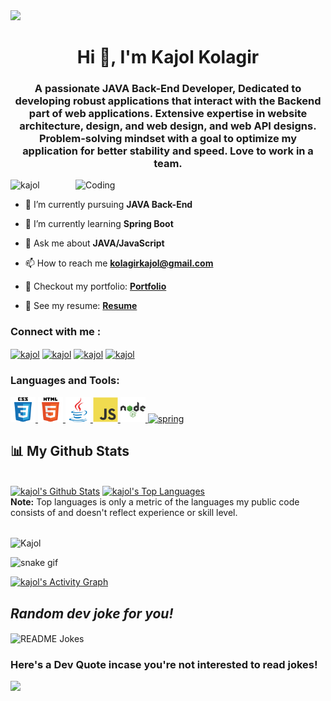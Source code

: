 <img  src="https://www.aaditritechnology.com/images/redesign.gif">

<h1 align="center">Hi 👋, I'm Kajol Kolagir</h1>
<h3 align="center">
A passionate JAVA Back-End Developer, Dedicated to developing robust applications that interact with the Backend part of web applications. Extensive expertise in website architecture, design, and web design, and web API designs. Problem-solving mindset with a goal to optimize my application for better stability and speed. Love to work in a team.</h3>

<img align="right" alt="Coding" width="400" src="https://lyshtechnology.com/admin/assets/img/animation_images/developer.gif">

<p align="left"> <img src="https://komarev.com/ghpvc/?username=Kajol1106&label=Profile%20views&color=0e75b6&style=flat" alt="kajol" /> </p>

- 🔭 I’m currently pursuing **JAVA Back-End**

- 🌱 I’m currently learning **Spring Boot**
 
- 💬 Ask me about **JAVA/JavaScript**

- 📫 How to reach me **kolagirkajol@gmail.com**

- 🔭 Checkout my portfolio: **[Portfolio](https://kajol1106.github.io)**

- 💼 See my resume: **[Resume]([https://drive.google.com/file/d/1EjIMrWDdUXBhsL7QGzculnM-4NJQKDT-/view?usp=sharing](https://drive.google.com/file/d/16Xv9BTji5zcX-EeWtvT5OxjciRltMEEE/view?usp=drive_link))**

<h3 align="left">Connect with me :</h3>
<p align="left">
<a href="https://twitter.com/Kajol89916011" target="blank"><img align="center" src="https://raw.githubusercontent.com/rahuldkjain/github-profile-readme-generator/master/src/images/icons/Social/twitter.svg" alt="kajol" height="30" width="40" /></a>
<a href="https://www.linkedin.com/in/kajol-kolagir/" target="blank"><img align="center" src="https://raw.githubusercontent.com/rahuldkjain/github-profile-readme-generator/master/src/images/icons/Social/linked-in-alt.svg" alt="kajol" height="30" width="40" /></a>
<a href="https://www.hackerrank.com/kolagirkajol" target="blank"><img align="center" src="https://raw.githubusercontent.com/rahuldkjain/github-profile-readme-generator/master/src/images/icons/Social/hackerrank.svg" alt="kajol" height="30" width="40" /></a>
<a href="https://leetcode.com/Kaju1106" target="blank"><img align="center" src="https://raw.githubusercontent.com/rahuldkjain/github-profile-readme-generator/master/src/images/icons/Social/leet-code.svg" alt="kajol" height="30" width="40" /></a>
</p>

<h3 align="left">Languages and Tools:</h3>
<p align="left"> <a href="https://www.w3schools.com/css/" target="_blank" rel="noreferrer"> <img src="https://raw.githubusercontent.com/devicons/devicon/master/icons/css3/css3-original-wordmark.svg" alt="css3" width="40" height="40"/> </a> <a href="https://www.w3.org/html/" target="_blank" rel="noreferrer"> <img src="https://raw.githubusercontent.com/devicons/devicon/master/icons/html5/html5-original-wordmark.svg" alt="html5" width="40" height="40"/> </a> <a href="https://www.java.com" target="_blank" rel="noreferrer"> <img src="https://raw.githubusercontent.com/devicons/devicon/master/icons/java/java-original.svg" alt="java" width="40" height="40"/> </a> <a href="https://developer.mozilla.org/en-US/docs/Web/JavaScript" target="_blank" rel="noreferrer"> <img src="https://raw.githubusercontent.com/devicons/devicon/master/icons/javascript/javascript-original.svg" alt="javascript" width="40" height="40"/> </a> <a href="https://nodejs.org" target="_blank" rel="noreferrer"> <img src="https://raw.githubusercontent.com/devicons/devicon/master/icons/nodejs/nodejs-original-wordmark.svg" alt="nodejs" width="40" height="40"/> </a> <a href="https://spring.io/" target="_blank" rel="noreferrer"> <img src="https://www.vectorlogo.zone/logos/springio/springio-icon.svg" alt="spring" width="40" height="40"/> </a> </p>


## 📊 My Github Stats
  <br/>
  <a href="https://github.com/Kajol1106/github-readme-stats"><img alt="kajol's Github Stats" src="https://github-readme-stats.vercel.app/api?username=Kajol1106&show_icons=true&count_private=true&theme=react&hide_border=true&bg_color=0D1117" /></a>
  <a href="https://github.com/Kajol1106/github-readme-stats"><img alt="kajol's Top Languages" src="https://github-readme-stats.vercel.app/api/top-langs/?username=Kajol1106&langs_count=8&count_private=true&layout=compact&exclude_repo=Kajol1106.github.io,c3,test,web-Coding,ZaraWeb-Clone&theme=react&hide_border=true&bg_color=0D1117" /></a>
  <br/>
  <b>Note:</b> Top languages is only a metric of the languages my public code consists of and doesn't reflect experience or skill level.

<br/>
<br/>

<p><img align="center" src="https://github-readme-streak-stats.herokuapp.com/?user=Kajol1106&&theme=tokyonight" alt="Kajol" /></p>

![snake gif](https://github.com/kajol/kajol/blob/output/github-contribution-grid-snake.gif)

<a href="https://github.com/Kajol1106/github-readme-activity-graph"><img alt="kajol's Activity Graph" src="https://activity-graph.herokuapp.com/graph?username=Kajol1106&bg_color=0D1117&color=5BCDEC&line=5BCDEC&point=FFFFFF&hide_border=true" /></a>
<br/>


<h2><i>Random dev joke for you! </i></h2>

<img align="center" src="https://readme-jokes.vercel.app/api?bgColor=%23073b4c&textColor=%2306d6a0&aColor=%2306d6a0&borderColor=%2306d6a0" alt="README Jokes"></a> <!-- <a href="https://readme-jokes.vercel.app"> -->

### Here's a Dev Quote incase you're not interested to read jokes! 
![](https://quotes-github-readme.vercel.app/api?type=horizontal&theme=radical)
